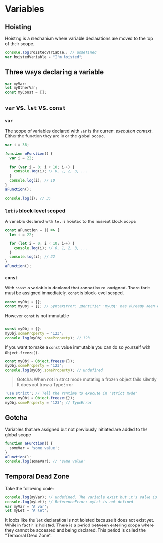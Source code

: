 # Variables


## Hoisting
Hoisting is a mechanism where variable declarations are moved to the top of their scope.

```js
console.log(hoistedVariable); // undefined
var hoistedVariable = "I'm hoisted";
```


## Three ways  declaring a variable
```js
var myVar;
let myOtherVar;
const myConst = [];
```


## `var` vs. `let` vs. `const`
### `var`
The scope of variables declared with `var` is the current *execution context*. Either the function they are in or the global scope.
```js
var i = 36;

function aFunction() {
  var i = 22;

  for (var i = 0; i < 10; i++) {
    console.log(i); // 0, 1, 2, 3, ...
  }
  console.log(i); // 10
}
aFunction();

console.log(i); // 36
```

### `let` is block-level scoped
A variable declared with `let` is hoisted to the nearest block scope
```js
const aFunction = () => {
  let i = 22;

  for (let i = 0; i < 10; i++) {
    console.log(i); // 0, 1, 2, 3, ...
  }
  console.log(i); // 22
}
aFunction();
```

### `const`
With `const` a variable is declared that cannot be re-assigned. There for it must be assigned immediately.
`const` is block-level scoped.

```js
const myObj = {};
const myObj = []; // SyntaxError: Identifier 'myObj' has already been declared
```

However `const` is not immutable
```js

const myObj = {}:
myObj.someProperty = '123';
console.log(myObj.someProperty); // 123
```

If you want to make a `const` value immutable you can do so yourself with `Object.freeze()`.

```js
const myObj = Object.freeze({});
myObj.someProperty = '123';
console.log(myObj.someProperty); // undefined
```
> Gotcha: When not in strict mode mutating a frozen object fails silently
> It does not trow a TypeError

```js
'use strict'; // Tell the runtime to execute in "strict mode"
const myObj = Object.freeze({});
myObj.someProperty = '123'; // TypeError
```

## Gotcha
Variables that are assigned but not previously initiated are added to the global scope
```js
function aFunction() {
  someVar = 'some value';
}
aFunction();
console.log(someVar); // 'some value'
```

## Temporal Dead Zone
Take the following code:

```js
console.log(myVar); // undefined. The variable exist but it's value is `undefined`
console.log(myLet); // ReferenceError: myLet is not defined
var myVar = 'A var';
let myLet = 'A let';
```
It looks like the `let` declaration is not hoisted because it does not exist yet.
While in fact it is hoisted. There is a period between entering scope where they
cannot be accessed and being declared. This period is called the "Temporal Dead Zone".
